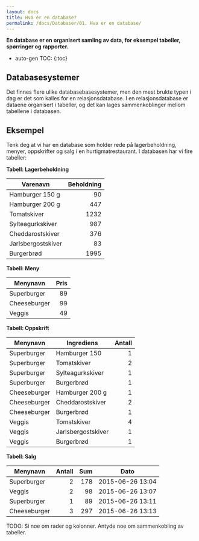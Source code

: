 ```yaml
---
layout: docs
title: Hva er en database?
permalink: /docs/Databaser/01. Hva er en database/
---
```


**En database er en organisert samling av data, for eksempel tabeller, spørringer og rapporter.**

* auto-gen TOC:
{:toc}

## Databasesystemer

Det finnes flere ulike databasebasesystemer, men den mest brukte typen i dag er det som kalles for en relasjonsdatabase. I en relasjonsdatabase er dataene organisert i tabeller, og det kan lages sammenkoblinger mellom tabellene i databasen.

## Eksempel

Tenk deg at vi har en database som holder rede på lagerbeholdning, menyer, oppskrifter og salg i en hurtigmatrestaurant. I databasen har vi fire tabeller:

**Tabell: Lagerbeholdning**

| Varenavn               | Beholdning |
| ---------------------- |----------: |
| Hamburger 150 g        | 90         |
| Hamburger 200 g        | 447        |
| Tomatskiver            | 1232       |
| Sylteagurkskiver       | 987        |
| Cheddarostskiver       | 376        |
| Jarlsbergostskiver     | 83         |
| Burgerbrød             | 1995       | 

**Tabell: Meny**

| Menynavn          | Pris  |
| ----------------- |-----: |
| Superburger       | 89    |
| Cheeseburger      | 99    |
| Veggis            | 49    |

**Tabell: Oppskrift**

| Menynavn          | Ingrediens         | Antall |
| ----------------- |------------------- | -----: |
| Superburger       | Hamburger 150      | 1      |
| Superburger       | Tomatskiver        | 2      |
| Superburger       | Sylteagurkskiver   | 1      |
| Superburger       | Burgerbrød         | 1      |
| Cheeseburger      | Hamburger 200 g    | 1      |
| Cheeseburger      | Cheddarostskiver   | 2      |
| Cheeseburger      | Burgerbrød         | 1      |
| Veggis            | Tomatskiver        | 4      |
| Veggis            | Jarlsbergostskiver | 1      |
| Veggis            | Burgerbrød         | 1      |

**Tabell: Salg**

| Menynavn         | Antall | Sum  | Dato             |
| ---------------- | -----: | ---: | ---------------- |
| Superburger      | 2      | 178  | 2015-06-26 13:04 |
| Veggis           | 2      |  98  | 2015-06-26 13:07 |
| Superburger      | 1      |  89  | 2015-06-26 13:11 |
| Cheeseburger     | 3      | 297  | 2015-06-26 13:13 |


TODO: Si noe om rader og kolonner. Antyde noe om sammenkobling av tabeller.

